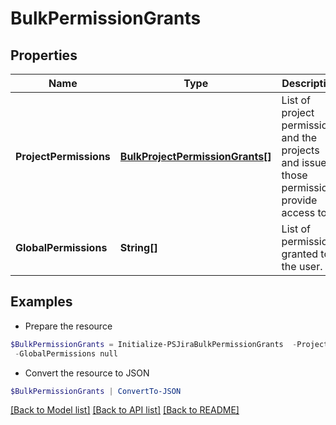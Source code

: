 # BulkPermissionGrants
## Properties

Name | Type | Description | Notes
------------ | ------------- | ------------- | -------------
**ProjectPermissions** | [**BulkProjectPermissionGrants[]**](BulkProjectPermissionGrants.md) | List of project permissions and the projects and issues those permissions provide access to. | 
**GlobalPermissions** | **String[]** | List of permissions granted to the user. | 

## Examples

- Prepare the resource
```powershell
$BulkPermissionGrants = Initialize-PSJiraBulkPermissionGrants  -ProjectPermissions null `
 -GlobalPermissions null
```

- Convert the resource to JSON
```powershell
$BulkPermissionGrants | ConvertTo-JSON
```

[[Back to Model list]](../README.md#documentation-for-models) [[Back to API list]](../README.md#documentation-for-api-endpoints) [[Back to README]](../README.md)

